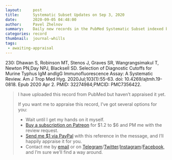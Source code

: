 ```yaml
---
layout:     post
title:      Systematic Subset Updates on Sep 3, 2020
date:       2020-09-05 04:48:00
author:     Pavel Zhelnov
summary:    Daily new records in the PubMed Systematic Subset indexed by Sep 3, 2020.
categories: record
thumbnail:  journal-whills
tags:
 - awaiting-appraisal
---
```

230: Dhawan S, Robinson MT, Stenos J, Graves SR, Wangrangsimakul T, Newton PN,Day NPJ, Blacksell SD. Selection of Diagnostic Cutoffs for Murine Typhus IgM andIgG Immunofluorescence Assay: A Systematic Review. Am J Trop Med Hyg. 2020Jul;103(1):55-63. doi: 10.4269/ajtmh.19-0818. Epub 2020 Apr 2. PMID: 32274984;PMCID: PMC7356422.
> I have uploaded this record from PubMed but haven’t appraised it yet.
>
> If you want me to appraise this record, I’ve got several options for you:
> * Wait until I get my hands on it myself.
> * [Buy a subscription on Patreon](https://patreon.com/zheln) for $1.2 to $6 and PM me with the review request.
> * [Send me $1 via PayPal](https://paypal.me/pjelnov) with this reference in the message, and I’ll happily appraise it for you.
> * Contact me by [email](mailto:pavel@zheln.com) or on [Telegram](https://t.me/drzhelnov)/[Twitter](https://twitter.com/drzhelnov)/[Instagram](https://instagram.com/igzheln)/[Facebook](https://facebook.com/drzhelnov), and I’m sure we’ll find a way around.
